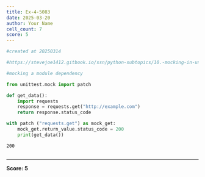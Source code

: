 ```yaml
---
title: Ex-4-5083
date: 2025-03-20
author: Your Name
cell_count: 7
score: 5
---
```


```python
#created at 20250314
```


```python
#https://stevejoe1412.gitbook.io/ssn/python-subtopics/10.-mocking-in-unit-tests
```


```python
#mocking a module dependency
```


```python
from unittest.mock import patch
```


```python
def get_data():
    import requests
    response = requests.get("http://example.com")
    return response.status_code
```


```python
with patch ("requests.get") as mock_get:
    mock_get.return_value.status_code = 200
    print(get_data())
```

    200



```python

```


---
**Score: 5**
